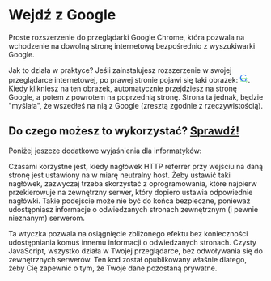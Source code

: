 Wejdź z Google
==============

Proste rozszerzenie do przeglądarki Google Chrome, która pozwala na wchodzenie 
na dowolną stronę internetową bezpośrednio z wyszukiwarki Google.

Jak to działa w praktyce? Jeśli zainstalujesz rozszerzenie w swojej przeglądarce
internetowej, po prawej stronie pojawi się taki obrazek: 
<img src="https://raw.githubusercontent.com/dzikowski/wejdz-z-google/master/icon16.png" />.
Kiedy klikniesz na ten obrazek, automatycznie przejdziesz na stronę Google, 
a potem z powrotem na poprzednią stronę. Strona ta jednak, będzie "myślała", 
że wszedłeś na nią z Google (zresztą zgodnie z rzeczywistością).

Do czego możesz to wykorzystać? [Sprawdź!](https://chrome.google.com/webstore/detail/wejd%C5%BA-z-google/kdfmannbafpkabedemabbobjnpckmkka)
-----------------------------------------------------

Poniżej jeszcze dodatkowe wyjaśnienia dla informatyków:

Czasami korzystne jest, kiedy nagłówek HTTP referrer przy wejściu na daną stronę
jest ustawiony na w miarę neutralny host. Żeby ustawić taki nagłówek, zazwyczaj
trzeba skorzystać z oprogramowania, które najpierw przekierowuje na zewnętrzny
serwer, który dopiero ustawia odpowiednie nagłówki. Takie podejście może nie być
do końca bezpieczne, ponieważ udostępniasz informacje o odwiedzanych stronach
zewnętrznym (i pewnie nieznanym) serwerom.

Ta wtyczka pozwala na osiągnięcie zbliżonego efektu bez konieczności 
udostępniania komuś innemu informacji o odwiedzanych stronach. Czysty 
JavaScript, wszystko działa w Twojej przeglądarce, bez odwoływania się do 
zewnętrznych serwerów. Ten kod został opublikowany właśnie dlatego, żeby Cię 
zapewnić o tym, że Twoje dane pozostaną prywatne.


